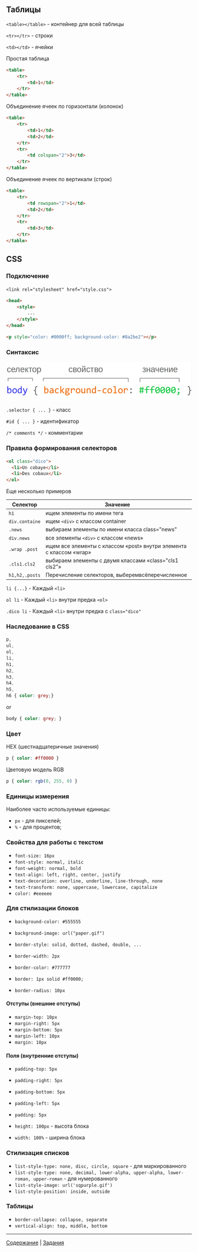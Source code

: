 Таблицы
--------------------

`<table></table>` - контейнер для всей таблицы

`<tr></tr>` - строки

`<td></td>` - ячейки

Простая таблица
```html
<table>
    <tr>
        <td>1</td>
    </tr>
</table>
```

Объединение ячеек по горизонтали (колонок)
```html
<table>
    <tr>
        <td>1</td>
        <td>2</td>
    </tr>
    <tr>
        <td colspan="2">3</td>
    </tr>
</table>
```

Объединение ячеек по вертикали (строк)
```html
<table>
    <tr>
        <td rowspan="2">1</td>
        <td>2</td>
    </tr>
    <tr>
        <td>3</td>
    </tr>
</table>
```

CSS
-----------------------------

### Подключение
`<link rel="stylesheet" href="style.css">`

```html
<head>
    <style>
        ...
    </style>
</head>
```

```html
<p style="color: #0000ff; background-color: #8a2be2"></p>
```

### Синтаксис
![css syntax](syntax.jpg "css syntax")

`.selector { ... }` - класс

`#id { ... }` - идентификатор

`/* comments */` - комментарии

### Правила формирования селекторов

```html
<ol class="dico">
  <li>Un cobaye</li>
  <li>Des cobaux</li>
</ol>
```

Еще несколько примеров

|    Селектор    | Значение |
|      ---       | --- |
| `h1`           | ищем элементы по имени тега |
| `div.containe` | ищем `<div>` c классом container |
| `.news`        | выбираем элементы по имени класса class="news" |
| `div.news`     | все элементы `<div>` c классом «news» |
| `.wrap .post`  | ищем все элементы с классом «post» внутри элемента с классом «wrap» |
| `.cls1.cls2`   | выбираем элементы с двумя классами «class="cls1 cls2"» |
| `h1,h2,.posts` | Перечисление селекторов, выберемвсёперечисленное |

`li {...}` - Каждый `<li>`

`ol li` - Каждый `<li>` внутри предка `<ol>`

`.dico li` - Каждый `<li>` внутри предка с `class="dico"` 

### Наследование в CSS

```css
p,
ul,
ol,
li,
h1,
h2,
h3,
h4,
h5,
h6 { color: grey;}
```
or
```css
body { color: grey; }
```

### Цвет

HEX (шестнадцатеричные значения)
```css
p { color: #ff0000 }
```

Цветовую модель RGB
```css
p { color: rgb(0, 255, 0) }
```

### Единицы измерения

Наиболее часто используемые единицы:
* `px` - для пикселей;
* `%` - для процентов;

### Свойства для работы с текстом

- `font-size: 16px`
- `font-style: normal, italic`
- `font-weight: normal, bold`
- `text-align: left, right, center, justify`
- `text-decoration: overline, underline, line-through, none`
- `text-transform: none, uppercase, lowercase, capitalize`
- `color: #eeeeee`
 
### Для стилизации блоков
- `background-color: #555555`
- `background-image: url("paper.gif")`

- `border-style: solid, dotted, dashed, double, ...`
- `border-width: 2px`
- `border-color: #777777`
- `border: 1px solid #ff0000;`
- `border-radius: 10px`

#### Отступы (внешние отступы)
- `margin-top: 10px`
- `margin-right: 5px`
- `margin-bottom: 5px`
- `margin-left: 10px`
- `margin: 10px`

#### Поля  (внутренние отступы)
- `padding-top: 5px`
- `padding-right: 5px`
- `padding-bottom: 5px`
- `padding-left: 5px`
- `padding: 5px`

- `height: 100px` - высота блока
- `width: 100%` - ширина блока

### Стилизация списков
- `list-style-type: none, disc, circle, square` - для маркированного 
- `list-style-type: none, decimal, lower-alpha, upper-alpha, lower-roman, upper-roman` - для нумерованного
- `list-style-image: url('sqpurple.gif')`
- `list-style-position: inside, outside`

### Таблицы
- `border-collapse: collapse, separate`
- `vertical-align: top, middle, bottom`

---
[Содержание](../../README.md)
|
[Задания](../tasks/README.md)
